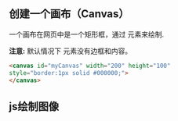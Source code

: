 ## 创建一个画布（Canvas）

一个画布在网页中是一个矩形框，通过 <canvas> 元素来绘制.

**注意:** 默认情况下 <canvas> 元素没有边框和内容。

```html
<canvas id="myCanvas" width="200" height="100"
style="border:1px solid #000000;">
</canvas>
```

## js绘制图像

